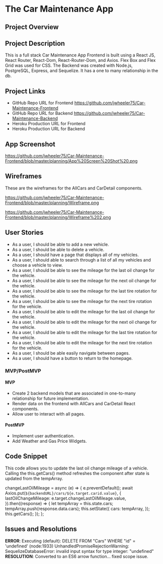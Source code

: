 # The Car Maintenance App

## Project Overview


## Project Description
This is a full stack Car Maintenance App Frontend is built using a React JS, React Router, React-Dom, React-Router-Dom, and Axios. Flex Box and Flex Grid was used for CSS.  The Backend was created with Node.js, PostgreSQL, Express, and Sequelize.  It has a one to many relationship in the db.

## Project Links

- GitHub Repo URL for Frontend https://github.com/jwheeler75/Car-Maintenance-Frontend
- GitHub Repo URL for Backend https://github.com/jwheeler75/Car-Maintenance-Backend
- Heroku Production URL for Frontend
- Heroku Production URL for Backend

## App Screenshot

https://github.com/jwheeler75/Car-Maintenance-Frontend/blob/master/planning/App%20Screen%20Shot%20.png


## Wireframes

These are the wireframes for the AllCars and CarDetail components.

https://github.com/jwheeler75/Car-Maintenance-Frontend/blob/master/planning/Wireframe.png

https://github.com/jwheeler75/Car-Maintenance-Frontend/blob/master/planning/Wireframe%202.png


## User Stories
- As a user, I should be able to add a new vehicle.
- As a user, I should be able to delete a vehicle.
- As a user, I should have a page that displays all of my vehicles.
- As a user, I should able to search through a list of all my vehicles and choose a vehicle to view.
- As a user, I should be able to see the mileage for the last oil change for the vehicle. 
- As a user, I should be able to see the mileage for the next oil change for the vehicle. 
- As a user, I should be able to see the mileage for the last tire rotation for the vehicle. 
- As a user, I should be able to see the mileage for the next tire rotation for the vehicle. 
- As a user, I should be able to edit the mileage for the last oil change for the vehicle.
- As a user, I should be able to edit the mileage for the next oil change for the vehicle. 
- As a user, I should be able to edit the mileage for the last tire rotation for the vehicle. 
- As a user, I should be able to edit the mileage for the next tire rotation for the vehicle. 
- As a user, I should be able easily navigate between pages.
- As a user, I should have a button to return to the homepage.



### MVP/PostMVP

 #### MVP

- Create 2 backend models that are associated in one-to-many relationship for future implementation. 
- Render data on the frontend with AllCars and CarDetail React components.
- Allow user to interact with all pages.

#### PostMVP
- Implement user authentication.
- Add Weather and Gas Price Widgets.



## Code Snippet

This code allows you to update the last oil change mileage of a vehicle.  Calling the this.getCars() method refreshes the component after state is updated from the tempArray.

changeLastOilMileage = async (e) => {
    e.preventDefault();
    await Axios.put(`${backendURL}/cars/${e.target.carid.value}`, {
      lastOilChangeMileage: e.target.changeLastOilMileage.value,
    }).then((response) => {
      let tempArray = this.state.cars;
      tempArray.push(response.data.cars);
      this.setState({
        cars: tempArray,
      });
      this.getCars();
    });
  };

## Issues and Resolutions

**ERROR**: Executing (default): DELETE FROM "Cars" WHERE "id" = 'undefined'
(node:1933) UnhandledPromiseRejectionWarning: SequelizeDatabaseError: invalid input syntax for type integer: "undefined"                          
**RESOLUTION**: Converted to an ES6 arrow function... fixed scope issue.
